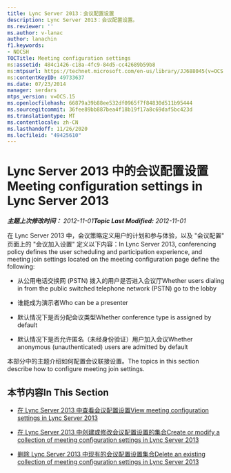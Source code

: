 ```yaml
---
title: Lync Server 2013：会议配置设置
description: Lync Server 2013：会议配置设置。
ms.reviewer: ''
ms.author: v-lanac
author: lanachin
f1.keywords:
- NOCSH
TOCTitle: Meeting configuration settings
ms:assetid: 484c1426-c18a-4fc9-84d5-cc42689b59b8
ms:mtpsurl: https://technet.microsoft.com/en-us/library/JJ688045(v=OCS.15)
ms:contentKeyID: 49733637
ms.date: 07/23/2014
manager: serdars
mtps_version: v=OCS.15
ms.openlocfilehash: 66879a39b88ee532df0965f7f84830d511b95444
ms.sourcegitcommit: 36fee89bb887bea4f18b19f17a8c69daf5bc423d
ms.translationtype: MT
ms.contentlocale: zh-CN
ms.lasthandoff: 11/26/2020
ms.locfileid: "49425610"
---
```

# <a name="meeting-configuration-settings-in-lync-server-2013"></a><span data-ttu-id="9bd8f-103">Lync Server 2013 中的会议配置设置</span><span class="sxs-lookup"><span data-stu-id="9bd8f-103">Meeting configuration settings in Lync Server 2013</span></span>

<div data-xmlns="http://www.w3.org/1999/xhtml">

<div class="topic" data-xmlns="http://www.w3.org/1999/xhtml" data-msxsl="urn:schemas-microsoft-com:xslt" data-cs="https://msdn.microsoft.com/">

<div data-asp="https://msdn2.microsoft.com/asp">



</div>

<div id="mainSection">

<div id="mainBody"><span data-ttu-id="9bd8f-104">

<span> </span></span><span class="sxs-lookup"><span data-stu-id="9bd8f-104">

<span> </span></span></span>

<span data-ttu-id="9bd8f-105">_**主题上次修改时间：** 2012-11-01_</span><span class="sxs-lookup"><span data-stu-id="9bd8f-105">_**Topic Last Modified:** 2012-11-01_</span></span>

<span data-ttu-id="9bd8f-106">在 Lync Server 2013 中，会议策略定义用户的计划和参与体验，以及 "会议配置" 页面上的 "会议加入设置" 定义以下内容：</span><span class="sxs-lookup"><span data-stu-id="9bd8f-106">In Lync Server 2013, conferencing policy defines the user scheduling and participation experience, and meeting join settings located on the meeting configuration page define the following:</span></span>

  - <span data-ttu-id="9bd8f-107">从公用电话交换网 (PSTN) 拨入的用户是否进入会议厅</span><span class="sxs-lookup"><span data-stu-id="9bd8f-107">Whether users dialing in from the public switched telephone network (PSTN) go to the lobby</span></span>

  - <span data-ttu-id="9bd8f-108">谁能成为演示者</span><span class="sxs-lookup"><span data-stu-id="9bd8f-108">Who can be a presenter</span></span>

  - <span data-ttu-id="9bd8f-109">默认情况下是否分配会议类型</span><span class="sxs-lookup"><span data-stu-id="9bd8f-109">Whether conference type is assigned by default</span></span>

  - <span data-ttu-id="9bd8f-110">默认情况下是否允许匿名（未经身份验证）用户加入会议</span><span class="sxs-lookup"><span data-stu-id="9bd8f-110">Whether anonymous (unauthenticated) users are admitted by default</span></span>

<span data-ttu-id="9bd8f-111">本部分中的主题介绍如何配置会议联接设置。</span><span class="sxs-lookup"><span data-stu-id="9bd8f-111">The topics in this section describe how to configure meeting join settings.</span></span>

<div>

## <a name="in-this-section"></a><span data-ttu-id="9bd8f-112">本节内容</span><span class="sxs-lookup"><span data-stu-id="9bd8f-112">In This Section</span></span>

  - [<span data-ttu-id="9bd8f-113">在 Lync Server 2013 中查看会议配置设置</span><span class="sxs-lookup"><span data-stu-id="9bd8f-113">View meeting configuration settings in Lync Server 2013</span></span>](lync-server-2013-view-meeting-configuration-settings.md)

  - [<span data-ttu-id="9bd8f-114">在 Lync Server 2013 中创建或修改会议配置设置的集合</span><span class="sxs-lookup"><span data-stu-id="9bd8f-114">Create or modify a collection of meeting configuration settings in Lync Server 2013</span></span>](lync-server-2013-create-or-modify-a-collection-of-meeting-configuration-settings.md)

  - [<span data-ttu-id="9bd8f-115">删除 Lync Server 2013 中现有的会议配置设置集合</span><span class="sxs-lookup"><span data-stu-id="9bd8f-115">Delete an existing collection of meeting configuration settings in Lync Server 2013</span></span>](lync-server-2013-delete-an-existing-collection-of-meeting-configuration-settings.md)

<span data-ttu-id="9bd8f-116"></div>

</div>

<span> </span>

</div>

</div>

</span><span class="sxs-lookup"><span data-stu-id="9bd8f-116"></div>

</div>

<span> </span>

</div>

</div>

</span></span></div>

